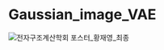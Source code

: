 # Gaussian_image_VAE

![전자구조계산학회 포스터_황재영_최종](https://github.com/jwyeeh-dev/Gaussian_image_VAE/assets/99489807/f07216af-3677-4ff5-97db-01f037c13b8a)
